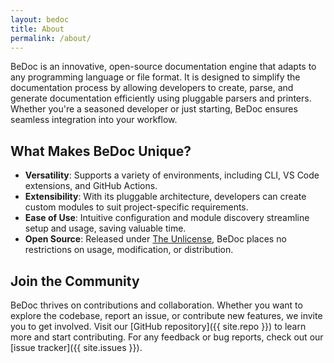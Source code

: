 ```yaml
---
layout: bedoc
title: About
permalink: /about/
---
```


BeDoc is an innovative, open-source documentation engine that adapts to any programming language or file format. It is designed to simplify the documentation process by allowing developers to create, parse, and generate documentation efficiently using pluggable parsers and printers. Whether you're a seasoned developer or just starting, BeDoc ensures seamless integration into your workflow.

## What Makes BeDoc Unique?

- **Versatility**: Supports a variety of environments, including CLI, VS Code extensions, and GitHub Actions.
- **Extensibility**: With its pluggable architecture, developers can create custom modules to suit project-specific requirements.
- **Ease of Use**: Intuitive configuration and module discovery streamline setup and usage, saving valuable time.
- **Open Source**: Released under [The Unlicense](https://unlicense.org), BeDoc places no restrictions on usage, modification, or distribution.

## Join the Community

BeDoc thrives on contributions and collaboration. Whether you want to explore the codebase, report an issue, or contribute new features, we invite you to get involved. Visit our [GitHub repository]({{ site.repo }}) to learn more and start contributing. For any feedback or bug reports, check out our [issue tracker]({{ site.issues }}).
